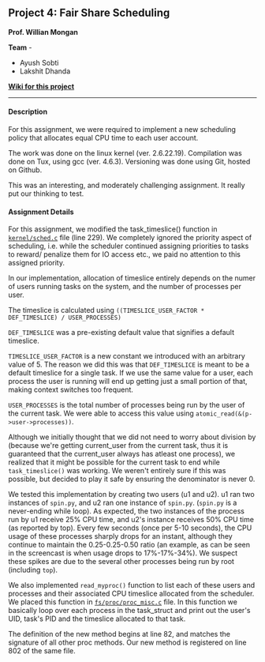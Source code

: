 ## Project 4: Fair Share Scheduling ##

**Prof. Willian Mongan**

**Team** - 
* Ayush Sobti  
* Lakshit Dhanda

[**Wiki for this project**](https://github.com/xbonez/CS-370/wiki/Project-4)

-----
#### Description ####

For this assignment, we were required  to implement a new scheduling policy that allocates equal CPU time to each user account.

The work was done on the linux kernel (ver. 2.6.22.19). 
Compilation was done on Tux, using gcc (ver. 4.6.3).
Versioning was done using Git, hosted on Github.

This was an interesting, and moderately challenging assignment. It really put our thinking to test.

#### Assignment Details ####

For this assignment, we modified the task_timeslice() function in
[`kernel/sched.c`](https://github.com/xbonez/CS-370/blob/P4/linux-2.6.22.19-cs543/kernel/sched.c)
file (line 229). We completely ignored the priority aspect of scheduling,
i.e. while the scheduler continued assigning priorities to tasks to reward/
penalize them for IO access etc., we paid no attention to this assigned
priority. 

In our implementation, allocation of timeslice entirely depends on the numer
of users running tasks on the system, and the number of processes per user.

The timeslice is calculated using 
`((TIMESLICE_USER_FACTOR * DEF_TIMESLICE) / USER_PROCESSES)`

`DEF_TIMESLICE` was a pre-existing default value that signifies a default
timeslice.

`TIMESLICE_USER_FACTOR` is a new constant we introduced with an arbitrary
value of 5. The reason we did this was that `DEF_TIMESLICE` is meant to be a
default timeslice for a single task. If we use the same value for a user,
each process the user is running will end up getting just a small portion of
that, making context switches too frequent.  

`USER_PROCESSES` is the total number of processes being run by the user of the
current task. We were able to access this value using
`atomic_read(&(p->user->processes))`.

Although we initially thought that we did not need to worry about division
by  (because we're getting current_user from the current task, thus it is
guaranteed that the current_user always has atleast one process), we
realized that it might be possible for the current task to end while
`task_timeslice()` was working. We weren't entirely sure if this was possible,
but decided to play it safe by ensuring the denominator is never 0.

We tested this implementation by creating two users (u1 and u2). u1 ran two
instances of `spin.py`, and u2 ran one instance of `spin.py`. (`spin.py` is a
never-ending while loop). As expected, the two instances of the process run
by u1 receive 25% CPU time, and u2's instance receives 50% CPU time (as
reported by top). Every few seconds (once per 5-10 seconds), the CPU usage
of these processes sharply drops for an instant, although they continue to
maintain the 0.25-0.25-0.50 ratio (an example, as can be  seen in the
screencast is when usage drops to 17%-17%-34%). We suspect these spikes
are due to the several other processes being run by root (including `top`).

We also implemented `read_myproc()` function to  list each of these users and
processes and their associated CPU timeslice allocated from the scheduler.
We placed this function in [`fs/proc/proc_misc.c`](https://github.com/xbonez/CS-370/blob/P4/linux-2.6.22.19-cs543/fs/proc/proc_misc.c) file. In this function we basically loop over each process in the task_struct and print out the user's UID, task's PID and the timeslice allocated to that task. 

The definition of the new method begins at line 82, and matches the
signature of all other proc methods. Our new method is registered on line
802 of the same file.
